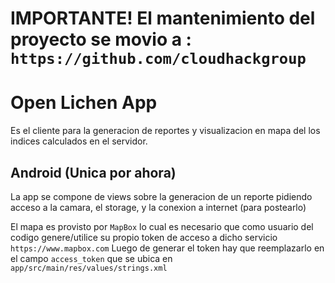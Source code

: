 # IMPORTANTE! El mantenimiento del proyecto se movio a : `https://github.com/cloudhackgroup`

# Open Lichen App
Es el cliente para la generacion de reportes y visualizacion en mapa del los
indices calculados en el servidor.

## Android (Unica por ahora)
La app se compone de views sobre la generacion de un reporte pidiendo
acceso a la camara, el storage, y la conexion a internet (para postearlo)

El mapa es provisto por `MapBox` lo cual es necesario que como usuario del
codigo genere/utilice su propio token de acceso a dicho servicio
`https://www.mapbox.com`
Luego de generar el token hay que reemplazarlo en el campo `access_token` que se
ubica en `app/src/main/res/values/strings.xml`
